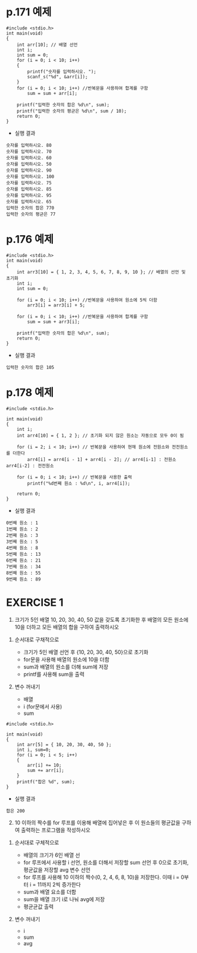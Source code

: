 # p.171 예제
```
#include <stdio.h>
int main(void)
{
	int arr[10]; // 배열 선언
	int i;
	int sum = 0;
	for (i = 0; i < 10; i++)
	{
		printf("숫자를 입력하시오. ");
		scanf_s("%d", &arr[i]);
	}
	for (i = 0; i < 10; i++) //반복문을 사용하여 합계를 구함
		sum = sum + arr[i];

	printf("입력한 숫자의 합은 %d\n", sum);
	printf("입력한 숫자의 평균은 %d\n", sum / 10);
	return 0;
}
```

- 실행 결과
```
숫자를 입력하시오. 80
숫자를 입력하시오. 70
숫자를 입력하시오. 60
숫자를 입력하시오. 50
숫자를 입력하시오. 90
숫자를 입력하시오. 100
숫자를 입력하시오. 75
숫자를 입력하시오. 85
숫자를 입력하시오. 95
숫자를 입력하시오. 65
입력한 숫자의 합은 770
입력한 숫자의 평균은 77
```

# p.176 예제
```
#include <stdio.h>
int main(void)
{
	int arr3[10] = { 1, 2, 3, 4, 5, 6, 7, 8, 9, 10 }; // 배열의 선언 및 초기화
	int i;
	int sum = 0;

	for (i = 0; i < 10; i++) //반복문을 사용하여 원소에 5씩 더함
		arr3[i] = arr3[i] + 5;

	for (i = 0; i < 10; i++) //반복문을 사용하여 합계를 구함
		sum = sum + arr3[i];

	printf("입력한 숫자의 합은 %d\n", sum);
	return 0;
}
```


- 실행 결과
```
입력한 숫자의 합은 105
```

# p.178 예제
```
#include <stdio.h>

int main(void)
{
	int i;
	int arr4[10] = { 1, 2 }; // 초기화 되지 않은 원소는 자동으로 모두 0이 됨

	for (i = 2; i < 10; i++) // 반복문을 사용하여 현재 원소에 전원소와 전전원소를 더한다
		arr4[i] = arr4[i - 1] + arr4[i - 2]; // arr4[i-1] : 전원소 arr4[i-2] : 전전원소
		
	for (i = 0; i < 10; i++) // 반복문을 사용한 출력
		printf("%d번째 원소 : %d\n", i, arr4[i]);
		
	return 0;
}
```

- 실행 결과
```
0번째 원소 : 1
1번째 원소 : 2
2번째 원소 : 3
3번째 원소 : 5
4번째 원소 : 8
5번째 원소 : 13
6번째 원소 : 21
7번째 원소 : 34
8번째 원소 : 55
9번째 원소 : 89
```


# EXERCISE 1

1. 크기가 5인 배열 10, 20, 30, 40, 50 값을 갖도록 초기화한 후 배열의 모든 원소에 10을 더하고 모든 배열의 합을 구하여 출력하시오

1) 순서대로 구채적으로
   - 크기가 5인 배열 선언 후 {10, 20, 30, 40, 50}으로 초기화
   - for문을 사용해 배열의 원소에 10을 더함
   - sum과 배열의 원소를 더해 sum에 저장
   - printf를 사용해 sum을 출력

2) 변수 꺼내기
   - 배열
   - i (for문에서 사용)
   - sum 

```
#include <stdio.h>

int main(void)
{
	int arr[5] = { 10, 20, 30, 40, 50 };
	int i, sum=0;
	for (i = 0; i < 5; i++)
	{
		arr[i] += 10;
		sum += arr[i];
	}
	printf("합은 %d", sum);
}
```

- 실행 결과
```
합은 200
```


2. 10 이하의 짝수를 for 루프를 이용해 배열에 집어넣은 후 이 원소들의 평균값을 구하여 출력하는 프로그램을 작성하시오

1) 순서대로 구체적으로
   - 배열의 크기가 6인 배열 선
   - for 루프에서 사용할 i 선언, 원소를 더해서 저장할 sum 선언 후 0으로 초기화, 평균값을 저장할 avg 변수 선언
   - for 루프를 사용해 10 이하의 짝수(0, 2, 4, 6, 8, 10)을 저장한다. 이때 i = 0부터 i = 11까지 2씩 증가한다
   - sum과 배열 요소를 더함
   - sum을 배열 크기 i로 나눠 avg에 저장
   - 평균균값 출력
  
3) 변수 꺼내기
   - i
   - sum
   - avg
